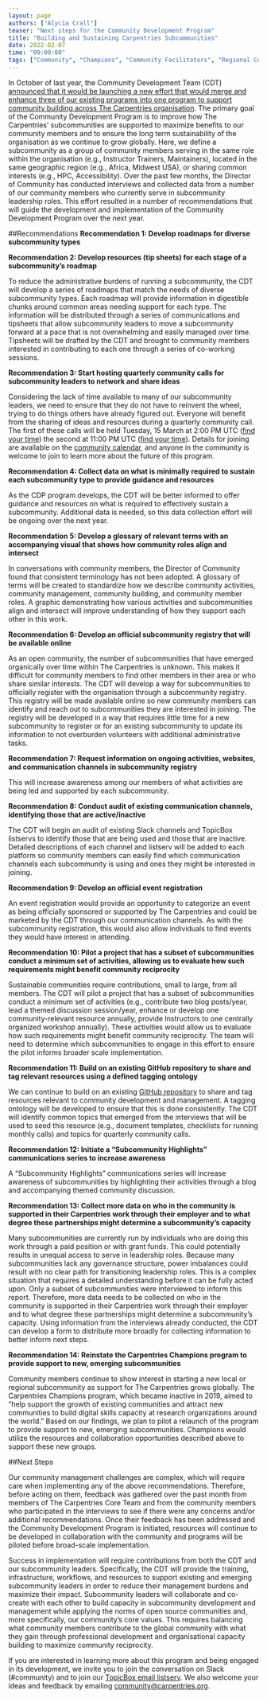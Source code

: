 ```yaml
---
layout: page
authors: ["Alycia Crall"]
teaser: "Next steps for the Community Development Program"
title: "Building and Sustaining Carpentries Subcommunities"
date: 2022-02-07
time: "09:00:00"
tags: ["Community", "Champions", "Community Facilitators", "Regional Coordinators", "Community Development Program"]
---
```


In October of last year, the Community Development Team (CDT) [announced that it would be launching a new effort that would merge and enhance three of our existing programs into one program to support community building across The Carpentries organisation](https://carpentries.org/blog/2021/10/announcing-community-development-program/). The primary goal of the Community Development Program is to improve how The Carpentries’ subcommunities are supported to maximize benefits to our community members and to ensure the long term sustainability of the organisation as we continue to grow globally. Here, we define a subcommunity as a group of community members serving in the same role within the organisation (e.g., Instructor Trainers, Maintainers), located in the same geographic region (e.g., Africa, Midwest USA), or sharing common interests (e.g., HPC, Accessibility). Over the past few months, the Director of Community has conducted interviews and collected data from a number of our community members who currently serve in subcommunity leadership roles. This effort resulted in a number of recommendations that will guide the development and implementation of the Community Development Program over the next year.

##Recommendations
**Recommendation 1: Develop roadmaps for diverse subcommunity types** 

**Recommendation 2: Develop resources (tip sheets) for each stage of a subcommunity’s roadmap**

To reduce the administrative burdens of running a subcommunity, the CDT will develop a series of roadmaps that match the needs of diverse subcommunity types. Each roadmap will provide information in digestible chunks around common areas needing support for each type. The information will be distributed through a series of communications and tipsheets that allow subcommunity leaders to move a subcommunity forward at a pace that is not overwhelming and easily managed over time. Tipsheets will be drafted by the CDT and brought to community members interested in contributing to each one through a series of co-working sessions.

**Recommendation 3: Start hosting quarterly community calls for subcommunity leaders to network and share ideas** 

Considering the lack of time available to many of our subcommunity leaders, we need to ensure that they do not have to reinvent the wheel, trying to do things others have already figured out. Everyone will benefit from the sharing of ideas and resources during a quarterly community call. The first of these calls will be held Tuesday, 15 March at 2:00 PM UTC ([find your time](https://www.timeanddate.com/worldclock/fixedtime.html?msg=CDP+Meeting+1&iso=20220315T14&p1=1440&ah=1)) the second at 11:00 PM UTC ([find your time](https://www.timeanddate.com/worldclock/fixedtime.html?msg=CDP+Meeting+2&iso=20220315T23&ah=1)). Details for joining are available on the [community calendar](https://carpentries.org/community/#community-events), and anyone in the community is welcome to join to learn more about the future of this program. 

**Recommendation 4: Collect data on what is minimally required to sustain each subcommunity type to provide guidance and resources** 

As the CDP program develops, the CDT will be better informed to offer guidance and resources on what is required to effectively sustain a subcommunity. Additional data is needed, so this data collection effort will be ongoing over the next year.

**Recommendation 5: Develop a glossary of relevant terms with an accompanying visual that shows how community roles align and intersect**

In conversations with community members, the Director of Community found that consistent terminology has not been adopted. A glossary of terms will be created to standardize how we describe community activities, community management, community building, and community member roles. A graphic demonstrating how various activities and subcommunities align and intersect will improve understanding of how they support each other in this work.

**Recommendation 6: Develop an official subcommunity registry that will be available online**

As an open community, the number of subcommunities that have emerged organically over time within The Carpentries is unknown. This makes it difficult for community members to find other members in their area or who share similar interests. The CDT will develop a way for subcommunities to officially register with the organisation through a subcommunity registry. This registry will be made available online so new community members can identify and reach out to subcommunities they are interested in joining. The registry will be developed in a way that requires little time for a new subcommunity to register or for an existing subcommunity to update its information to not overburden volunteers with additional administrative tasks.  

**Recommendation 7: Request information on ongoing activities, websites, and communication channels in subcommunity registry**

This will increase awareness among our members of what activities are being led and supported by each subcommunity.

**Recommendation 8: Conduct audit of existing communication channels, identifying those that are active/inactive**

The CDT will begin an audit of existing Slack channels and TopicBox listservs to identify those that are being used and those that are inactive. Detailed descriptions of each channel and listserv will be added to each platform so community members can easily find which communication channels each subcommunity is using and ones they might be interested in joining.

**Recommendation 9: Develop an official event registration**

An event registration would provide an opportunity to categorize an event as being officially sponsored or supported by The Carpentries and could be marketed by the CDT through our communication channels. As with the subcommunity registration, this would also allow individuals to find events they would have interest in attending.

**Recommendation 10: Pilot a project that has a subset of subcommunities conduct a minimum set of activities, allowing us to evaluate how such requirements might benefit community reciprocity**

Sustainable communities require contributions, small to large, from all members. The CDT will pilot a project that has a subset of subcommunities conduct a minimum set of activities (e.g., contribute two blog posts/year, lead a themed discussion session/year, enhance or develop one community-relevant resource annually, provide Instructors to one centrally organized workshop annually). These activities would allow us to evaluate how such requirements might benefit community reciprocity. The team will need to determine which subcommunities to engage in this effort to ensure the pilot informs broader scale implementation.

**Recommendation 11: Build on an existing GitHub repository to share and tag relevant resources using a defined tagging ontology**

We can continue to build on an existing [GitHub repository](https://github.com/carpentries/local-regional-community-building) to share and tag resources relevant to community development and management. A tagging ontology will be developed to ensure that this is done consistently. The CDT will identify common topics that emerged from the interviews that will be used to seed this resource (e.g., document templates, checklists for running monthly calls) and topics for quarterly community calls.

**Recommendation 12: Initiate a “Subcommunity Highlights” communications series to increase awareness** 

A “Subcommunity Highlights” communications series will increase awareness of subcommunities by highlighting their activities through a blog and accompanying themed community discussion.  

**Recommendation 13: Collect more data on who in the community is supported in their Carpentries work through their employer and to what degree these partnerships might determine a subcommunity’s capacity**

Many subcommunities are currently run by individuals who are doing this work through a paid position or with grant funds. This could potentially results in unequal access to serve in leadership roles. Because many subcommunities lack any governance structure, power imbalances could result with no clear path for transitioning leadership roles. This is a complex situation that requires a detailed understanding before it can be fully acted upon. Only a subset of subcommunities were interviewed to inform this report. Therefore, more data needs to be collected on who in the community is supported in their Carpentries work through their employer and to what degree these partnerships might determine a subcommunity’s capacity. Using information from the interviews already conducted, the CDT can develop a form to distribute more broadly for collecting information to better inform next steps.

**Recommendation 14: Reinstate the Carpentries Champions program to provide support to new, emerging subcommunities** 

Community members continue to show interest in starting a new local or regional subcommunity as support for The Carpentries grows globally. The Carpentries Champions program, which became inactive in 2019, aimed to “help support the growth of existing communities and attract new communities to build digital skills capacity at research organizations around the world.” Based on our findings, we plan to pilot a relaunch of the program to provide support to new, emerging subcommunities. Champions would utilize the resources and collaboration opportunities described above to support these new groups.

##Next Steps

Our community management challenges are complex, which will require care when implementing any of the above recommendations. Therefore, before acting on them, feedback was gathered over the past month from members of The Carpentries Core Team and from the community members who participated in the interviews to see if there were any concerns and/or additional recommendations. Once their feedback has been addressed and the Community Development Program is initiated, resources will continue to be developed in collaboration with the community and programs will be piloted before broad-scale implementation. 

Success in implementation will require contributions from both the CDT and our subcommunity leaders. Specifically, the CDT will provide the training, infrastructure, workflows, and resources to support existing and emerging subcommunity leaders in order to reduce their management burdens and maximize their impact. Subcommunity leaders will collaborate and co-create with each other to build capacity in subcommunity development and management while applying the norms of open source communities and, more specifically, our community’s core values. This requires balancing what community members contribute to the global community with what they gain through professional development and organisational capacity building to maximize community reciprocity. 

If you are interested in learning more about this program and being engaged in its development, we invite you to join the conversation on Slack (#community) and to join our [TopicBox email listserv](https://carpentries.topicbox.com/groups/community-development). We also welcome your ideas and feedback by emailing community@carpentries.org. 

